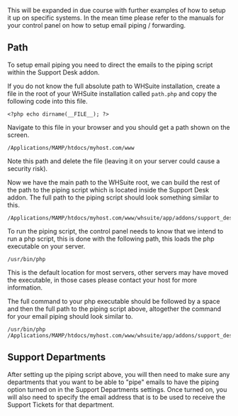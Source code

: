 This will be expanded in due course with further examples of how to setup it up on specific systems. In the mean time please refer to the manuals for your control panel on how to setup email piping / forwarding.

## Path

To setup email piping you need to direct the emails to the piping script within the Support Desk addon.

If you do not know the full absolute path to WHSuite installation, create a file in the root of your WHSuite installation called `path.php` and copy the following code into this file.

	<?php echo dirname(__FILE__); ?>
	
Navigate to this file in your browser and you should get a path shown on the screen. 
	
	/Applications/MAMP/htdocs/myhost.com/www
	
Note this path and delete the file (leaving it on your server could cause a security risk).

Now we have the main path to the WHSuite root, we can build the rest of the path to the piping script which is located inside the Support Desk addon. The full path to the piping script should look something similar to this.

	/Applications/MAMP/htdocs/myhost.com/www/whsuite/app/addons/support_desk/piping/script.php

To run the piping script, the control panel needs to know that we intend to run a php script, this is done with the following path, this loads the php executable on your server.

	/usr/bin/php
	
This is the default location for most servers, other servers may have moved the executable, in those cases please contact your host for more information.

The full command to your php executable should be followed by a space and then the full path to the piping script above, altogether the command for your email piping should look similar to.

	/usr/bin/php /Applications/MAMP/htdocs/myhost.com/www/whsuite/app/addons/support_desk/piping/script.php
	
## Support Departments

After setting up the piping script above, you will then need to make sure any departments that you want to be able to "pipe" emails to have the piping option turned on in the Support Departments settings. Once turned on, you will also need to specify the email address that is to be used to receive the Support Tickets for that department.




	
	